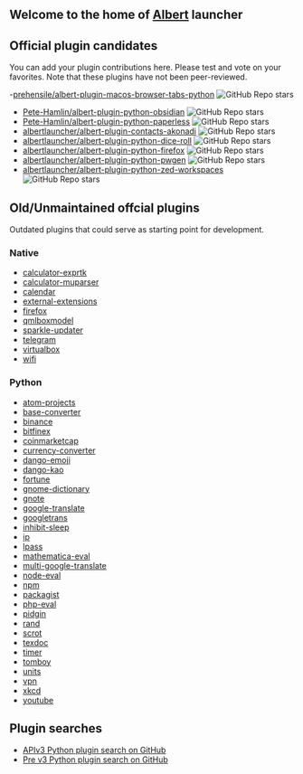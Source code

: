 ## Welcome to the home of [Albert](https://github.com/albertlauncher/albert) launcher

## Official plugin candidates

You can add your plugin contributions here.
Please test and vote on your favorites.
Note that these plugins have not been peer-reviewed.

-[prehensile/albert-plugin-macos-browser-tabs-python](https://github.com/prehensile/albert-plugin-macos-browser-tabs-python) ![GitHub Repo stars](https://img.shields.io/github/stars/Pete-Hamlin/prehensile/albert-plugin-macos-browser-tabs-python)
- [Pete-Hamlin/albert-plugin-python-obsidian](https://github.com/Pete-Hamlin/albert-plugin-python-obsidian) ![GitHub Repo stars](https://img.shields.io/github/stars/Pete-Hamlin/albert-plugin-python-obsidian)
- [Pete-Hamlin/albert-plugin-python-paperless](https://github.com/Pete-Hamlin/albert-plugin-python-paperless) ![GitHub Repo stars](https://img.shields.io/github/stars/Pete-Hamlin/albert-plugin-python-paperless)
- [albertlauncher/albert-plugin-contacts-akonadi](https://github.com/albertlauncher/albert-plugin-contacts-akonadi) ![GitHub Repo stars](https://img.shields.io/github/stars/Pete-Hamlin/albert-plugin-contacts-akonadi)
- [albertlauncher/albert-plugin-python-dice-roll](https://github.com/albertlauncher/albert-plugin-python-dice-roll) ![GitHub Repo stars](https://img.shields.io/github/stars/albertlauncher/albert-plugin-python-dice-roll)
- [albertlauncher/albert-plugin-python-firefox](https://github.com/albertlauncher/albert-plugin-python-firefox) ![GitHub Repo stars](https://img.shields.io/github/stars/albertlauncher/albert-plugin-python-firefox)
- [albertlauncher/albert-plugin-python-pwgen](https://github.com/albertlauncher/albert-plugin-python-pwgen) ![GitHub Repo stars](https://img.shields.io/github/stars/albertlauncher/albert-plugin-python-pwgen)
- [albertlauncher/albert-plugin-python-zed-workspaces](https://github.com/albertlauncher/albert-plugin-python-zed-workspaces) ![GitHub Repo stars](https://img.shields.io/github/stars/albertlauncher/albert-plugin-python-zed-workspaces)

## Old/Unmaintained offcial plugins

Outdated plugins that could serve as starting point for development.

### Native

- [calculator-exprtk](https://github.com/albertlauncher/albert-plugin-calculator-exprtk)
- [calculator-muparser](https://github.com/albertlauncher/albert-plugin-calculator-muparser)
- [calendar](https://github.com/albertlauncher/albert-plugin-calendar)
- [external-extensions](https://github.com/albertlauncher/albert-plugin-external-extensions)
- [firefox](https://github.com/albertlauncher/albert-plugin-firefox)
- [qmlboxmodel](https://github.com/albertlauncher/albert-plugin-qmlboxmodel)
- [sparkle-updater](https://github.com/albertlauncher/albert-plugin-sparkle-updater)
- [telegram](https://github.com/albertlauncher/albert-plugin-telegram)
- [virtualbox](https://github.com/albertlauncher/albert-plugin-virtualbox)
- [wifi](https://github.com/albertlauncher/albert-plugin-wifi)

### Python

- [atom-projects](https://github.com/albertlauncher/albert-plugin-python-atom-projects)
- [base-converter](https://github.com/albertlauncher/albert-plugin-python-base-converter)
- [binance](https://github.com/albertlauncher/albert-plugin-python-binance)
- [bitfinex](https://github.com/albertlauncher/albert-plugin-python-bitfinex)
- [coinmarketcap](https://github.com/albertlauncher/albert-plugin-python-coinmarketcap)
- [currency-converter](https://github.com/albertlauncher/albert-plugin-python-currency-converter)
- [dango-emoji](https://github.com/albertlauncher/albert-plugin-python-dango-emoji)
- [dango-kao](https://github.com/albertlauncher/albert-plugin-python-dango-kao)
- [fortune](https://github.com/albertlauncher/albert-plugin-python-fortune)
- [gnome-dictionary](https://github.com/albertlauncher/albert-plugin-python-gnome-dictionary)
- [gnote](https://github.com/albertlauncher/albert-plugin-python-gnote)
- [google-translate](https://github.com/albertlauncher/albert-plugin-python-google-translate)
- [googletrans](https://github.com/albertlauncher/albert-plugin-python-googletrans)
- [inhibit-sleep](https://github.com/albertlauncher/albert-plugin-python-inhibit-sleep)
- [ip](https://github.com/albertlauncher/albert-plugin-python-ip)
- [lpass](https://github.com/albertlauncher/albert-plugin-python-lpass)
- [mathematica-eval](https://github.com/albertlauncher/albert-plugin-python-mathematica-eval)
- [multi-google-translate](https://github.com/albertlauncher/albert-plugin-python-multi-google-translate)
- [node-eval](https://github.com/albertlauncher/albert-plugin-python-node-eval)
- [npm](https://github.com/albertlauncher/albert-plugin-python-npm)
- [packagist](https://github.com/albertlauncher/albert-plugin-python-packagist)
- [php-eval](https://github.com/albertlauncher/albert-plugin-python-php-eval)
- [pidgin](https://github.com/albertlauncher/albert-plugin-python-pidgin)
- [rand](https://github.com/albertlauncher/albert-plugin-python-rand)
- [scrot](https://github.com/albertlauncher/albert-plugin-python-scrot)
- [texdoc](https://github.com/albertlauncher/albert-plugin-python-texdoc)
- [timer](https://github.com/albertlauncher/albert-plugin-python-timer)
- [tomboy](https://github.com/albertlauncher/albert-plugin-python-tomboy)
- [units](https://github.com/albertlauncher/albert-plugin-python-units)
- [vpn](https://github.com/albertlauncher/albert-plugin-python-vpn)
- [xkcd](https://github.com/albertlauncher/albert-plugin-python-xkcd)
- [youtube](https://github.com/albertlauncher/albert-plugin-python-youtube)

## Plugin searches

* [APIv3 Python plugin search on GitHub](https://github.com/search?q=albert+md_version+%2Fmd_iid.*%3D.*%5B%22%7C%27%5D3%2F+language%3APython+NOT+owner%3Aalbertlauncher&type=code)
* [Pre v3 Python plugin search on GitHub](https://github.com/search?q=%2Ffrom%5Cs*albert%2F+OR+%2Fimport%5Cs*albert%2F+__iid__+OR++%2Fmd_iid.*%3D.*%5B%22%7C%27%5D%2F+NOT+%2Fmd_iid.*%3D.*%5B%22%7C%27%5D3%2F+language%3APython+NOT+owner%3Aalbertlauncher&type=code&p=2)



<!--

**Here are some ideas to get you started:**

🙋‍♀️ A short introduction - what is your organization all about?
🌈 Contribution guidelines - how can the community get involved?
👩‍💻 Useful resources - where can the community find your docs? Is there anything else the community should know?
🍿 Fun facts - what does your team eat for breakfast?
🧙 Remember, you can do mighty things with the power of [Markdown](https://docs.github.com/github/writing-on-github/getting-started-with-writing-and-formatting-on-github/basic-writing-and-formatting-syntax)
-->
